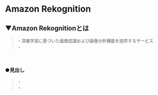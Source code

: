 # Amazon Rekognition

## ▼Amazon Rekognitionとは
>・深層学習に基づいた画像認識および画像分析機能を提供するサービス<br>
>・<br>
<br>

### ●見出し
>・<br>
>・<br>
<br>
